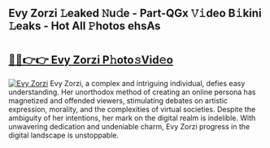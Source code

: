 ## Evy Zorzi 𝙻eaked 𝙽u𝚍e - Part-QGx 𝚅𝚒deo B𝚒kini 𝙻eaks - Hot All 𝙿hotos ehsAs

# <h2><a href="http://ld4ztc.urlbe.top/?page=Evy+Zorzi">🔗🔗👉👉 Evy Zorzi P𝚑oto𝚜Vid𝚎o</a></h2>

[![Evy Zorzi](https://i.imgur.com/eBuTRDB.gif)](http://ld4ztc.urlbe.top/?page=Evy+Zorzi)
Evy Zorzi, a complex and intriguing individual, defies easy understanding. Her unorthodox method of creating an online persona has magnetized and offended viewers, stimulating debates on artistic expression, morality, and the complexities of virtual societies. Despite the ambiguity of her intentions, her mark on the digital realm is indelible. With unwavering dedication and undeniable charm, Evy Zorzi progress in the digital landscape is unstoppable.
